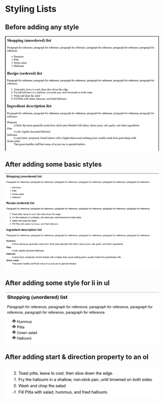 # Styling Lists

## Before adding any style
![alt text](image.png)

## After adding some basic styles
![alt text](image-1.png)

## After adding some style for li in ul 
![alt text](image-2.png)

## After adding start & direction property to an ol 
![alt text](image-3.png)